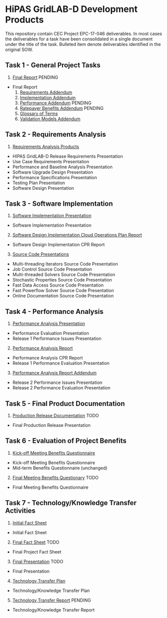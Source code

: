 # HiPAS GridLAB-D Development Products

This repository contain CEC Project EPC-17-046 deliverables. In most cases the deliverables for a task have been consolidated in a single document under the title of the task. Bulleted item denote deliverables identified in the original SOW.

## Task 1 - General Project Tasks
1. [Final Report](Task%201%20%20-%20Final%20Report.pdf) PENDING
- Final Report
  1. [Requirements Addendum](Task%202%20-%20Final%20Report%20Requirements%20Addendum.pdf)
  2. [Implementation Addendum](Task%203%20-%20Final%20Report%20Implementation%20Addendum.pdf)
  3. [Performance Addendum](Task%204%20-%20Final%20Report%20Performance%20Addendum.pdf) PENDING
  4. [Ratepayer Benefits Addendum](Task%206%20-%20Final%20Report%20Ratepayer%20Benefits%20Addendum.pdf) PENDING
  5. [Glossary of Terms](Task%201%20-%20Final%20Report%20Glossary%20of%20Terms.pdf)
  6. [Validation Models Addendum](Task%204%20-%20Final%20Report%20Validation%20Models%20Addendum.pdf)

## Task 2 - Requirements Analysis
1. [Requirements Analysis Products](Task%202%20-%20Requirements%20Analysis%20Products.pdf)
- HIPAS GridLAB-D Release Requirements Presentation
- Use Case Requirements Presentation
- Performance and Baseline Analysis Presentation
- Software Upgrade Design Presentation
- Performance Specifications Presentation
- Testing Plan Presentation
- Software Design Presentation

## Task 3 - Software Implementation
1. [Software Implementation Presentation](Task%203%20-%20Software%20Implementation%20Presentation.pdf)
  - Software Implementation Presentation
2. [Software Design Implementation Cloud Operations Plan Report](Task%203%20-%20Software%20Design%20Implementation%20Cloud%20Operations%20Plan%20Report.pdf)
  - Software Design Implementation CPR Report
3. [Source Code Presentations](Task%203%20-%20Source%20code%20presentations.pdf)
  - Multi-threading Iterators Source Code Presentation
  - Job Control Source Code Presentation
  - Multi-threaded Solvers Source Code Presentation
  - Stochastic Properties Source Code Presentation
  - Fast Data Access Source Code Presentation
  - Fast Powerflow Solver Source Code Presentation
  - Online Documentation Source Code Presentation

## Task 4 - Performance Analysis
1. [Performance Analysis Presentation](Task%204%20-%20Performance%20Analysis%20Presentation.pdf)
  - Performance Evaluation Presentation 
  - Release 1 Performance Issues Presentation
2. [Performance Analysis Report](Task%204%20-%20Performance%20Analysis%20Report.pdf)
  - Performance Analysis CPR Report
  - Release 1 Performance Evaluation Presentation
3. [Performance Analysis Report Addendum](Task%204%20-%20Performance%20Analysis%20Report%20Addendum.pdf)
  - Release 2 Performance Issues Presentation
  - Release 2 Performance Evaluation Presentation

## Task 5 - Final Product Documentation
1. [Production Release Documentation](Task%205%20-%20Production%20Release%20Documentation.pdf) TODO
  - Final Production Release Presentation

## Task 6 - Evaluation of Project Benefits
1. [Kick-off Meeting Benefits Questionnaire](Task%206%20-%20Kick-off%20Meeting%20Benefits%20Questionnaire.pdf)
  - Kick-off Meeting Benefits Questionnaire 
  - Mid-term Benefits Questionnaire (unchanged)
2. [Final Meeting Benefits Questionary](Task%206%20-%20Final%20Meeting%20Benefits%20Questionaire.pdf) TODO
  - Final Meeting Benefits Questionnaire

## Task 7 - Technology/Knowledge Transfer Activities
1. [Initial Fact Sheet](Task%207%20-%20Initial%20Fact%20Sheet.pdf)
  - Initial Fact Sheet
2. [Final Fact Sheet](Task%207%20-%20Final%20Fact%20Sheet.pdf) TODO
  - Final Project Fact Sheet
3. [Final Presentation](Task%207%200%20Final%20Presentation.pdf) TODO
  - Final Presentation
4. [Technology Transfer Plan](Task%207%20-%20Draft%20Technology%20Transfer%20Plan.pdf)
  - Technology/Knowledge Transfer Plan
5. [Technology Transfer Report](Task%207%20-%20Technology%20Transfer%20Report.pdf) PENDING
  - Technology/Knowledge Transfer Report
